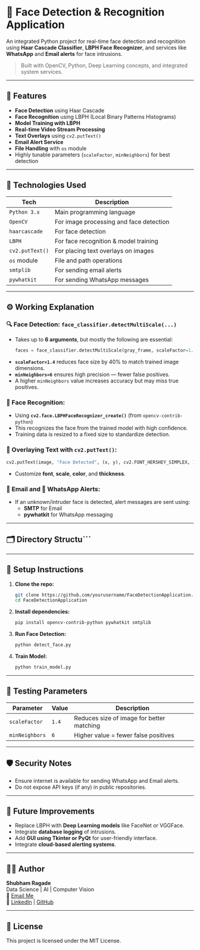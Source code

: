 # 🧠 Face Detection & Recognition Application

An integrated Python project for real-time face detection and recognition using **Haar Cascade Classifier**, **LBPH Face Recognizer**, and services like **WhatsApp** and **Email alerts** for face intrusions.  

> Built with OpenCV, Python, Deep Learning concepts, and integrated system services.

---

## 📌 Features

-  **Face Detection** using Haar Cascade
-  **Face Recognition** using LBPH (Local Binary Patterns Histograms)
-  **Model Training with LBPH**
-  **Real-time Video Stream Processing**
-  **Text Overlays** using `cv2.putText()`
-  **Email Alert Service**
-  **File Handling** with `os` module
-  Highly tunable parameters (`scaleFactor`, `minNeighbors`) for best detection

---

## 🧰 Technologies Used

| Tech               | Description                            |
|--------------------|----------------------------------------|
| `Python 3.x`       | Main programming language               |
| `OpenCV`           | For image processing and face detection |
| `haarcascade`      | For face detection                     |
| `LBPH`             | For face recognition & model training  |
| `cv2.putText()`    | For placing text overlays on images    |
| `os` module        | File and path operations               |
| `smtplib`          | For sending email alerts               |
| `pywhatkit`        | For sending WhatsApp messages          |

---

## ⚙️ Working Explanation

### 🔍 Face Detection: `face_classifier.detectMultiScale(...)`

- Takes up to **6 arguments**, but mostly the following are essential:
  ```python
  faces = face_classifier.detectMultiScale(gray_frame, scaleFactor=1.4, minNeighbors=6)
  ```
- **`scaleFactor=1.4`** reduces face size by 40% to match trained image dimensions.
- **`minNeighbors=6`** ensures high precision — fewer false positives.
- A higher `minNeighbors` value increases accuracy but may miss true positives.

### 🧠 Face Recognition:
- Using **`cv2.face.LBPHFaceRecognizer_create()`** (from `opencv-contrib-python`)
- This recognizes the face from the trained model with high confidence.
- Training data is resized to a fixed size to standardize detection.

### 📝 Overlaying Text with `cv2.putText()`:
```python
cv2.putText(image, "Face Detected", (x, y), cv2.FONT_HERSHEY_SIMPLEX, 1, (255, 0, 0), 2)
```
- Customize **font**, **scale**, **color**, and **thickness**.

### 📩 Email and 📱 WhatsApp Alerts:
- If an unknown/intruder face is detected, alert messages are sent using:
  - **SMTP** for Email
  - **pywhatkit** for WhatsApp messaging

---

## 🗂️ Directory Structu```

---

## 🔧 Setup Instructions

1. **Clone the repo:**
   ```bash
   git clone https://github.com/yourusername/FaceDetectionApplication.git
   cd FaceDetectionApplication
   ```

2. **Install dependencies:**
   ```bash
   pip install opencv-contrib-python pywhatkit smtplib
   ```

3. **Run Face Detection:**
   ```bash
   python detect_face.py
   ```

4. **Train Model:**
   ```bash
   python train_model.py
   ```

---

## 🧪 Testing Parameters

| Parameter        | Value       | Description                                 |
|------------------|-------------|---------------------------------------------|
| `scaleFactor`    | `1.4`       | Reduces size of image for better matching   |
| `minNeighbors`   | `6`         | Higher value = fewer false positives        |

---

## 🛡️ Security Notes

- Ensure internet is available for sending WhatsApp and Email alerts.
- Do not expose API keys (if any) in public repositories.

---

## 🧠 Future Improvements

- Replace LBPH with **Deep Learning models** like FaceNet or VGGFace.
- Integrate **database logging** of intrusions.
- Add **GUI using Tkinter or PyQt** for user-friendly interface.
- Integrate **cloud-based alerting systems**.

---

## 🙋‍♂️ Author

**Shubham Ragade**  
Data Science | AI | Computer Vision  
📧 [Email Me](mailto:your.email@example.com)  
🔗 [LinkedIn](https://linkedin.com/in/shubhamragade2003) | [GitHub](https://github.com/yourusername)

---

## 🏁 License

This project is licensed under the MIT License.
